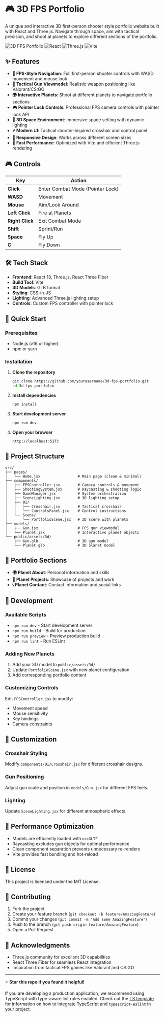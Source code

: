 # 🎮 3D FPS Portfolio

A unique and interactive 3D first-person shooter style portfolio website built with React and Three.js. Navigate through space, aim with tactical precision, and shoot at planets to explore different sections of the portfolio.

![3D FPS Portfolio](https://img.shields.io/badge/3D-Portfolio-blue) ![React](https://img.shields.io/badge/React-18.x-blue) ![Three.js](https://img.shields.io/badge/Three.js-Latest-green) ![Vite](https://img.shields.io/badge/Vite-Latest-purple)

## ✨ Features

- **🎯 FPS-Style Navigation**: Full first-person shooter controls with WASD movement and mouse look
- **🔫 Tactical Gun Viewmodel**: Realistic weapon positioning like Valorant/CS:GO
- **🌍 Interactive Planets**: Shoot at different planets to navigate portfolio sections
- **🎮 Pointer Lock Controls**: Professional FPS camera controls with pointer lock API
- **💫 3D Space Environment**: Immersive space setting with dynamic lighting
- **⚡ Modern UI**: Tactical shooter-inspired crosshair and control panel
- **📱 Responsive Design**: Works across different screen sizes
- **🚀 Fast Performance**: Optimized with Vite and efficient Three.js rendering

## 🎮 Controls

| Key | Action |
|-----|--------|
| **Click** | Enter Combat Mode (Pointer Lock) |
| **WASD** | Movement |
| **Mouse** | Aim/Look Around |
| **Left Click** | Fire at Planets |
| **Right Click** | Exit Combat Mode |
| **Shift** | Sprint/Run |
| **Space** | Fly Up |
| **C** | Fly Down |

## 🛠️ Tech Stack

- **Frontend**: React 18, Three.js, React Three Fiber
- **Build Tool**: Vite
- **3D Models**: GLB format
- **Styling**: CSS-in-JS
- **Lighting**: Advanced Three.js lighting setup
- **Controls**: Custom FPS controller with pointer lock

## 🚀 Quick Start

### Prerequisites
- Node.js (v16 or higher)
- npm or yarn

### Installation

1. **Clone the repository**
   ```bash
   git clone https://github.com/yourusername/3d-fps-portfolio.git
   cd 3d-fps-portfolio
   ```

2. **Install dependencies**
   ```bash
   npm install
   ```

3. **Start development server**
   ```bash
   npm run dev
   ```

4. **Open your browser**
   ```
   http://localhost:5173
   ```

## 📁 Project Structure

```
src/
├── pages/
│   └── Home.jsx                 # Main page (clean & minimal)
├── components/
│   ├── FPSController.jsx        # Camera controls & movement
│   ├── ShootingSystem.jsx       # Raycasting & shooting logic
│   ├── GameManager.jsx          # System orchestration
│   ├── SceneLighting.jsx        # 3D lighting setup
│   ├── UI/
│   │   ├── Crosshair.jsx        # Tactical crosshair
│   │   └── ControlsPanel.jsx    # Control instructions
│   └── Scene/
│       └── PortfolioScene.jsx   # 3D scene with planets
├── models/
│   ├── Gun.jsx                  # FPS gun viewmodel
│   └── Planet.jsx               # Interactive planet objects
└── public/assets/3d/
    ├── Gun.glb                  # 3D gun model
    └── Planet.glb               # 3D planet model
```

## 🎯 Portfolio Sections

- **🌍 Planet About**: Personal information and skills
- **🚀 Planet Projects**: Showcase of projects and work
- **📞 Planet Contact**: Contact information and social links

## 🔧 Development

### Available Scripts

- `npm run dev` - Start development server
- `npm run build` - Build for production
- `npm run preview` - Preview production build
- `npm run lint` - Run ESLint

### Adding New Planets

1. Add your 3D model to `public/assets/3d/`
2. Update `PortfolioScene.jsx` with new planet configuration
3. Add corresponding portfolio content

### Customizing Controls

Edit `FPSController.jsx` to modify:
- Movement speed
- Mouse sensitivity  
- Key bindings
- Camera constraints

## 🎨 Customization

### Crosshair Styling
Modify `components/UI/Crosshair.jsx` for different crosshair designs.

### Gun Positioning
Adjust gun scale and position in `models/Gun.jsx` for different FPS feels.

### Lighting
Update `SceneLighting.jsx` for different atmospheric effects.

## 🌟 Performance Optimization

- Models are efficiently loaded with `useGLTF`
- Raycasting excludes gun objects for optimal performance
- Clean component separation prevents unnecessary re-renders
- Vite provides fast bundling and hot-reload

## 📝 License

This project is licensed under the MIT License.

## 🤝 Contributing

1. Fork the project
2. Create your feature branch (`git checkout -b feature/AmazingFeature`)
3. Commit your changes (`git commit -m 'Add some AmazingFeature'`)
4. Push to the branch (`git push origin feature/AmazingFeature`)
5. Open a Pull Request

## 🙏 Acknowledgments

- Three.js community for excellent 3D capabilities
- React Three Fiber for seamless React integration
- Inspiration from tactical FPS games like Valorant and CS:GO

---

⭐ **Star this repo if you found it helpful!**

If you are developing a production application, we recommend using TypeScript with type-aware lint rules enabled. Check out the [TS template](https://github.com/vitejs/vite/tree/main/packages/create-vite/template-react-ts) for information on how to integrate TypeScript and [`typescript-eslint`](https://typescript-eslint.io) in your project.
